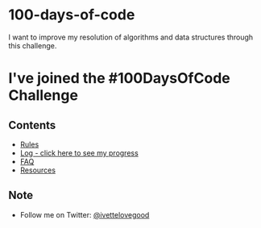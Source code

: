 # 100-days-of-code

I want to improve my resolution of algorithms and data structures through this challenge.


# I've joined the #100DaysOfCode Challenge

## Contents

* [Rules](rules.md)
* [Log - click here to see my progress](log.md)
* [FAQ](FAQ.md)
* [Resources](resources.md)

## Note

* Follow me on Twitter: [@ivettelovegood](https://twitter.com/ivettelovegood)
